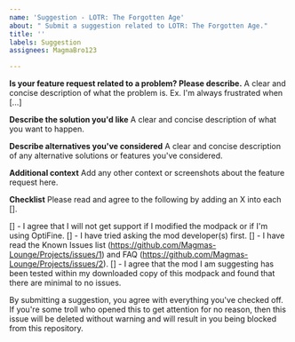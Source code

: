 ```yaml
---
name: 'Suggestion - LOTR: The Forgotten Age'
about: " Submit a suggestion related to LOTR: The Forgotten Age."
title: ''
labels: Suggestion
assignees: MagmaBro123

---
```


**Is your feature request related to a problem? Please describe.**
A clear and concise description of what the problem is. Ex. I'm always frustrated when [...]

**Describe the solution you'd like**
A clear and concise description of what you want to happen.

**Describe alternatives you've considered**
A clear and concise description of any alternative solutions or features you've considered.

**Additional context**
Add any other context or screenshots about the feature request here.

**Checklist**
Please read and agree to the following by adding an X into each [].

[] - I agree that I will not get support if I modified the modpack or if I'm using OptiFine.
[] - I have tried asking the mod developer(s) first.
[] - I have read the Known Issues list (https://github.com/Magmas-Lounge/Projects/issues/1) and FAQ (https://github.com/Magmas-Lounge/Projects/issues/2).
[] - I agree that the mod I am suggesting has been tested within my downloaded copy of this modpack and found that there are minimal to no issues.

By submitting a suggestion, you agree with everything you've checked off. If you're some troll who opened this to get attention for no reason, then this issue will be deleted without warning and will result in you being blocked from this repository.
